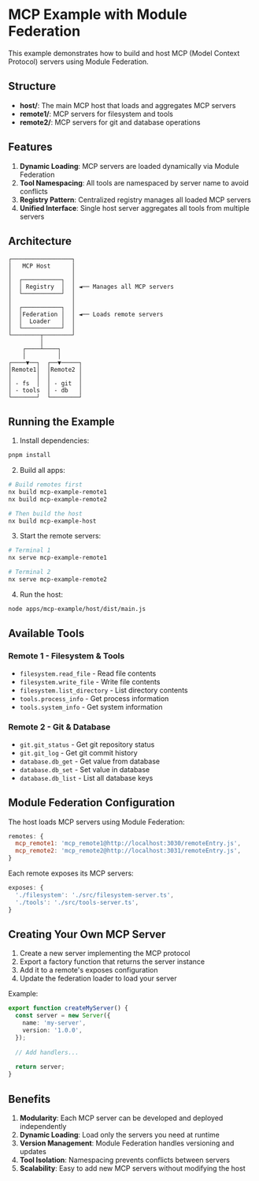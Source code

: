 # MCP Example with Module Federation

This example demonstrates how to build and host MCP (Model Context Protocol) servers using Module Federation.

## Structure

- **host/**: The main MCP host that loads and aggregates MCP servers
- **remote1/**: MCP servers for filesystem and tools
- **remote2/**: MCP servers for git and database operations

## Features

1. **Dynamic Loading**: MCP servers are loaded dynamically via Module Federation
2. **Tool Namespacing**: All tools are namespaced by server name to avoid conflicts
3. **Registry Pattern**: Centralized registry manages all loaded MCP servers
4. **Unified Interface**: Single host server aggregates all tools from multiple servers

## Architecture

```
┌─────────────────┐
│   MCP Host      │
│                 │
│  ┌───────────┐  │
│  │ Registry  │  │ ◄── Manages all MCP servers
│  └───────────┘  │
│                 │
│  ┌───────────┐  │
│  │Federation │  │ ◄── Loads remote servers
│  │  Loader   │  │
│  └───────────┘  │
└────────┬────────┘
         │
    ┌────┴────┐
    │         │
┌────▼──┐  ┌──▼─────┐
│Remote1│  │Remote2 │
│       │  │        │
│ - fs  │  │ - git  │
│ - tools  │ - db   │
└───────┘  └────────┘
```

## Running the Example

1. Install dependencies:
```bash
pnpm install
```

2. Build all apps:
```bash
# Build remotes first
nx build mcp-example-remote1
nx build mcp-example-remote2

# Then build the host
nx build mcp-example-host
```

3. Start the remote servers:
```bash
# Terminal 1
nx serve mcp-example-remote1

# Terminal 2  
nx serve mcp-example-remote2
```

4. Run the host:
```bash
node apps/mcp-example/host/dist/main.js
```

## Available Tools

### Remote 1 - Filesystem & Tools
- `filesystem.read_file` - Read file contents
- `filesystem.write_file` - Write file contents
- `filesystem.list_directory` - List directory contents
- `tools.process_info` - Get process information
- `tools.system_info` - Get system information

### Remote 2 - Git & Database
- `git.git_status` - Get git repository status
- `git.git_log` - Get git commit history
- `database.db_get` - Get value from database
- `database.db_set` - Set value in database
- `database.db_list` - List all database keys

## Module Federation Configuration

The host loads MCP servers using Module Federation:

```javascript
remotes: {
  mcp_remote1: 'mcp_remote1@http://localhost:3030/remoteEntry.js',
  mcp_remote2: 'mcp_remote2@http://localhost:3031/remoteEntry.js',
}
```

Each remote exposes its MCP servers:

```javascript
exposes: {
  './filesystem': './src/filesystem-server.ts',
  './tools': './src/tools-server.ts',
}
```

## Creating Your Own MCP Server

1. Create a new server implementing the MCP protocol
2. Export a factory function that returns the server instance
3. Add it to a remote's exposes configuration
4. Update the federation loader to load your server

Example:
```typescript
export function createMyServer() {
  const server = new Server({
    name: 'my-server',
    version: '1.0.0',
  });
  
  // Add handlers...
  
  return server;
}
```

## Benefits

1. **Modularity**: Each MCP server can be developed and deployed independently
2. **Dynamic Loading**: Load only the servers you need at runtime
3. **Version Management**: Module Federation handles versioning and updates
4. **Tool Isolation**: Namespacing prevents conflicts between servers
5. **Scalability**: Easy to add new MCP servers without modifying the host